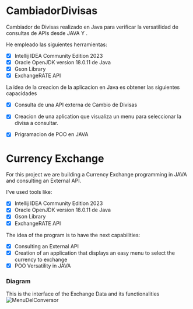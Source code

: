 # CambiadorDivisas

Cambiador de Divisas realizado en Java para verificar la versatilidad de consultas de APIs desde JAVA Y .

He empleado las siguientes herramientas:

- [x]  Intellij IDEA Community Edition 2023
- [x]  Oracle OpenJDK version 18.0.11 de Java 
- [x]  Gson Library 
- [x]  ExchangeRATE API

La idea de la creacion de la aplicacion en Java es obtener las siguientes capacidades

- [x] Consulta de una API  externa de Cambio de Divisas
- [x] Creacion de una aplication que visualiza un menu para seleccionar la divisa  a consultar.
- [x] Prigramacion de POO en JAVA


# Currency Exchange

For this project we are building a  Currency Exchange  programming in JAVA and consulting an External API.

I've used tools like:

- [x]  Intellij IDEA Community Edition 2023
- [x]  Oracle OpenJDK version 18.0.11 de Java 
- [x]  Gson Library 
- [x]  ExchangeRATE API

The idea of the program is to have the next capabilities:

- [x] Consulting an External API
- [x] Creation of an application that displays an easy menu to select the currency to exchange
- [x] POO Versatility in JAVA

### Diagram
This is the interface of the Exchange Data and its functionalities
![MenuDelConversor](https://github.com/user-attachments/assets/50ead9a1-888e-43ea-a8c6-b0c321f1e725)


